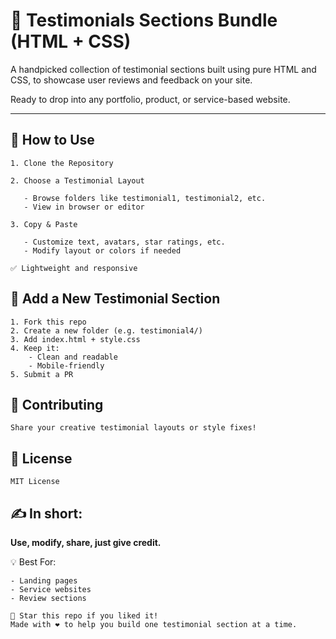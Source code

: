 # 💬 Testimonials Sections Bundle (HTML + CSS)

A handpicked collection of testimonial sections built using pure HTML and CSS, to showcase user reviews and feedback on your site.

Ready to drop into any portfolio, product, or service-based website.

---

## 🚀 How to Use

    1. Clone the Repository

    2. Choose a Testimonial Layout

       - Browse folders like testimonial1, testimonial2, etc.
       - View in browser or editor

    3. Copy & Paste

       - Customize text, avatars, star ratings, etc.
       - Modify layout or colors if needed

    ✅ Lightweight and responsive



## 📌 Add a New Testimonial Section

    1. Fork this repo
    2. Create a new folder (e.g. testimonial4/)
    3. Add index.html + style.css
    4. Keep it:
        - Clean and readable
        - Mobile-friendly
    5. Submit a PR



## 🙌 Contributing

    Share your creative testimonial layouts or style fixes!



## 📄 License

    MIT License



## ✍️ In short:

**Use, modify, share, just give credit.**

💡 Best For:

    - Landing pages
    - Service websites
    - Review sections

    🌟 Star this repo if you liked it!
    Made with ❤️ to help you build one testimonial section at a time.
